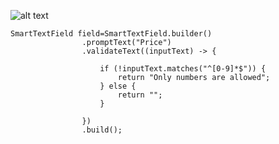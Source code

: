 ![alt text]([https://url_to_image.com](https://github.com/Sameer-Maniyar/Materials/blob/master/src/main/resources/example/smartTxt.png))

```
SmartTextField field=SmartTextField.builder()
                .promptText("Price")
                .validateText((inputText) -> {

                    if (!inputText.matches("^[0-9]*$")) {
                        return "Only numbers are allowed";
                    } else {
                        return "";
                    }

                })
                .build();
```
